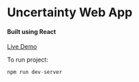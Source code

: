 # Uncertainty Web App

#### Built using React

[Live Demo](https://uncertainty-sk.netlify.com)

To run project:

```javascript
npm run dev-server
```
